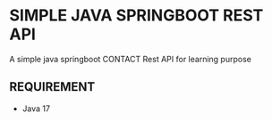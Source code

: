 # SIMPLE JAVA SPRINGBOOT REST API

A simple java springboot CONTACT Rest API for learning purpose


## REQUIREMENT
- Java 17

